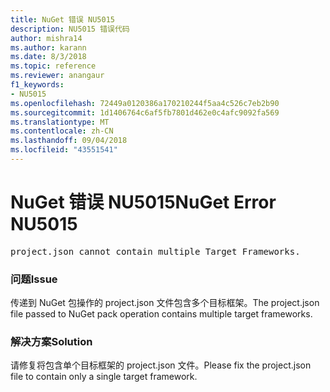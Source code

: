 ```yaml
---
title: NuGet 错误 NU5015
description: NU5015 错误代码
author: mishra14
ms.author: karann
ms.date: 8/3/2018
ms.topic: reference
ms.reviewer: anangaur
f1_keywords:
- NU5015
ms.openlocfilehash: 72449a0120386a170210244f5aa4c526c7eb2b90
ms.sourcegitcommit: 1d1406764c6af5fb7801d462e0c4afc9092fa569
ms.translationtype: MT
ms.contentlocale: zh-CN
ms.lasthandoff: 09/04/2018
ms.locfileid: "43551541"
---
```

# <a name="nuget-error-nu5015"></a><span data-ttu-id="6c11d-103">NuGet 错误 NU5015</span><span class="sxs-lookup"><span data-stu-id="6c11d-103">NuGet Error NU5015</span></span>
<pre>project.json cannot contain multiple Target Frameworks.</pre>

### <a name="issue"></a><span data-ttu-id="6c11d-104">问题</span><span class="sxs-lookup"><span data-stu-id="6c11d-104">Issue</span></span>

<span data-ttu-id="6c11d-105">传递到 NuGet 包操作的 project.json 文件包含多个目标框架。</span><span class="sxs-lookup"><span data-stu-id="6c11d-105">The project.json file passed to NuGet pack operation contains multiple target frameworks.</span></span>


### <a name="solution"></a><span data-ttu-id="6c11d-106">解决方案</span><span class="sxs-lookup"><span data-stu-id="6c11d-106">Solution</span></span>

<span data-ttu-id="6c11d-107">请修复将包含单个目标框架的 project.json 文件。</span><span class="sxs-lookup"><span data-stu-id="6c11d-107">Please fix the project.json file to contain only a single target framework.</span></span>

